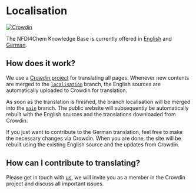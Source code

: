 # Localisation

[![Crowdin](https://badges.crowdin.net/nfdi4chem-knowledge-base/localized.svg)](https://crowdin.com/project/nfdi4chem-knowledge-base)

The NFDI4Chem Knowledge Base is currently offered in [English](https://knowledgebase.nfdi4chem.de/knowledge_base/) and [German](https://knowledgebase.nfdi4chem.de/knowledge_base/de/).

## How does it work?

We use a [Crowdin project](https://crowdin.com/project/nfdi4chem-knowledge-base) for translating all pages. Whenever new contents are merged to the [`localisation`](https://github.com/NFDI4Chem/knowledge_base/tree/localisation) branch, the English sources are automatically uploaded to Crowdin for translation.

As soon as the translation is finished, the branch localisation will be merged into the [`main`](https://github.com/NFDI4Chem/knowledge_base/tree/main) branch. The public website will subsequently be automatically rebuilt with the English sources and the translations downloaded from Crowdin.

If you just want to contribute to the German translation, feel free to make the necessary changes via Crowdin. When you are done, the site will be rebuilt using the existing English source and the updates from Crowdin.

## How can I contribute to translating?

Please get in touch with [us](mailto:helpdesk@nfdi4chem.de), we will invite you as a member in the Crowdin project and discuss all important issues.
